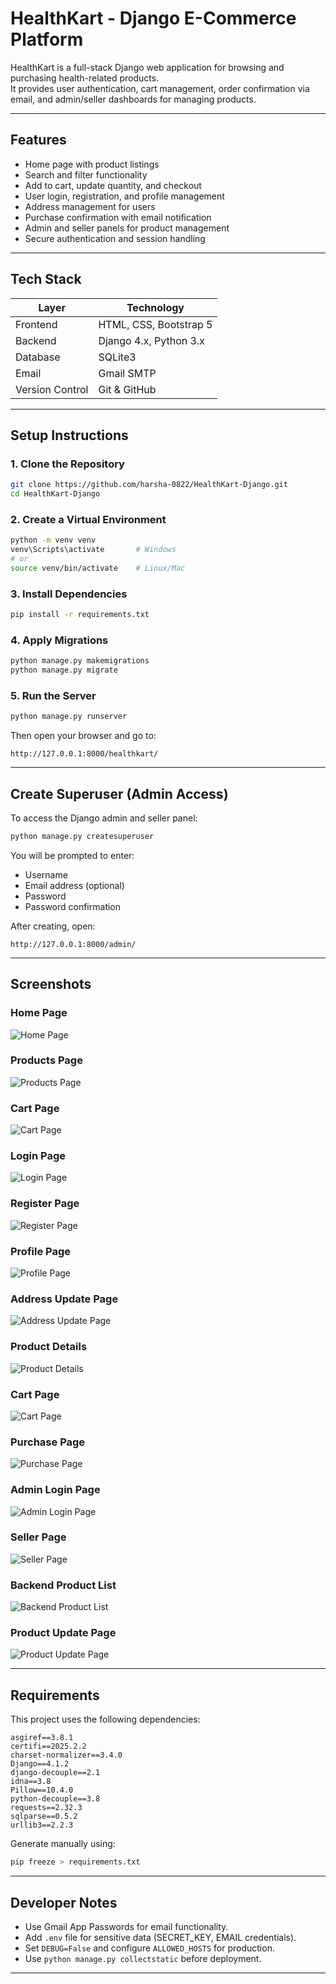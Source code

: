 # HealthKart - Django E-Commerce Platform

HealthKart is a full-stack Django web application for browsing and purchasing health-related products.  
It provides user authentication, cart management, order confirmation via email, and admin/seller dashboards for managing products.

---

## Features

- Home page with product listings
- Search and filter functionality
- Add to cart, update quantity, and checkout
- User login, registration, and profile management
- Address management for users
- Purchase confirmation with email notification
- Admin and seller panels for product management
- Secure authentication and session handling

---

## Tech Stack

| Layer | Technology |
|-------|-------------|
| Frontend | HTML, CSS, Bootstrap 5 |
| Backend | Django 4.x, Python 3.x |
| Database | SQLite3 |
| Email | Gmail SMTP |
| Version Control | Git & GitHub |

---

## Setup Instructions

### 1. Clone the Repository
```bash
git clone https://github.com/harsha-0822/HealthKart-Django.git
cd HealthKart-Django
```

### 2. Create a Virtual Environment
```bash
python -m venv venv
venv\Scripts\activate       # Windows
# or
source venv/bin/activate    # Linux/Mac
```

### 3. Install Dependencies
```bash
pip install -r requirements.txt
```

### 4. Apply Migrations
```bash
python manage.py makemigrations
python manage.py migrate
```

### 5. Run the Server
```bash
python manage.py runserver
```

Then open your browser and go to:
```
http://127.0.0.1:8000/healthkart/
```

---

## Create Superuser (Admin Access)

To access the Django admin and seller panel:
```bash
python manage.py createsuperuser
```

You will be prompted to enter:
- Username
- Email address (optional)
- Password
- Password confirmation

After creating, open:
```
http://127.0.0.1:8000/admin/
```

---

## Screenshots

### Home Page
![Home Page](images/home_page.png)

### Products Page
![Products Page](images/products_page.png)

### Cart Page
![Cart Page](images/cart_empty_page.png)

### Login Page
![Login Page](images/login_page.png)

### Register Page
![Register Page](images/register_page.png)

### Profile Page
![Profile Page](images/profile_page.png)

### Address Update Page
![Address Update Page](images/address_update_page.png)

### Product Details
![Product Details](images/product_details_page.png)

### Cart Page
![Cart Page](images/cart_product_page.png)

### Purchase Page
![Purchase Page](images/purchase_page.png)

### Admin Login Page
![Admin Login Page](images/admin_login_page.png)

### Seller Page
![Seller Page](images/admin_seller_page.png)

### Backend Product List
![Backend Product List](images/backend_product_list_page.png)

### Product Update Page
![Product Update Page](images/backend_product_update_page.png)

---

## Requirements

This project uses the following dependencies:

```
asgiref==3.8.1
certifi==2025.2.2
charset-normalizer==3.4.0
Django==4.1.2
django-decouple==2.1
idna==3.8
Pillow==10.4.0
python-decouple==3.8
requests==2.32.3
sqlparse==0.5.2
urllib3==2.2.3
```

Generate manually using:
```bash
pip freeze > requirements.txt
```

---

## Developer Notes

- Use Gmail App Passwords for email functionality.
- Add `.env` file for sensitive data (SECRET_KEY, EMAIL credentials).
- Set `DEBUG=False` and configure `ALLOWED_HOSTS` for production.
- Use `python manage.py collectstatic` before deployment.

---
